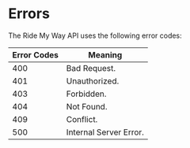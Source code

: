 # Errors

The Ride My Way API uses the following error codes:


Error Codes| Meaning
---------- | -------
400 | Bad Request.
401 | Unauthorized.
403 | Forbidden.
404 | Not Found.
409 | Conflict.
500 | Internal Server Error.

